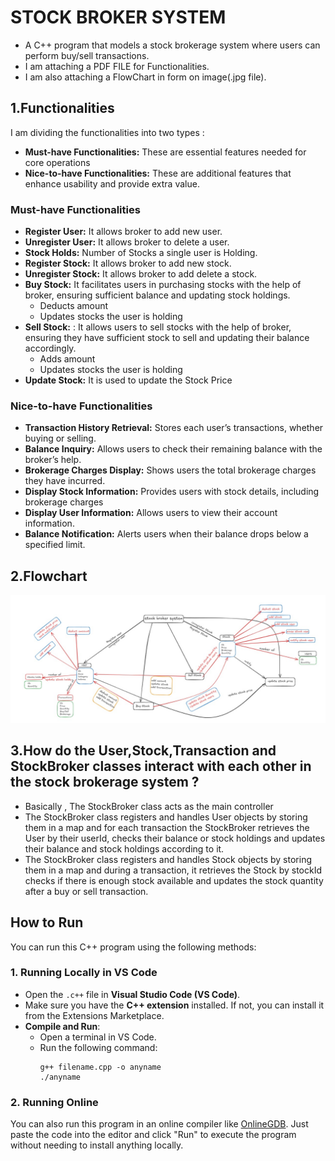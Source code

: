 # STOCK BROKER SYSTEM

- A C++ program that models a stock brokerage system where users can perform buy/sell transactions.
- I am attaching a PDF FILE for Functionalities.
- I am also attaching a FlowChart in form on image(.jpg file).

## 1.Functionalities

I am dividing the functionalities into two types : 

- **Must-have Functionalities:** These are essential features needed for core operations
- **Nice-to-have Functionalities:** These are additional features that enhance usability and provide extra value. 

### Must-have Functionalities
- **Register User:** It allows broker to add new user.
- **Unregister User:** It allows broker to delete a user.  
- **Stock Holds:** Number of Stocks a single user is Holding.
- **Register Stock:** It allows broker to add new stock.
- **Unregister Stock:** It allows broker to add delete a stock.
- **Buy Stock:** It facilitates users in purchasing stocks with the help of broker, ensuring sufficient balance and updating stock holdings.
  - Deducts amount
  - Updates stocks the user is holding
- **Sell Stock:** : It allows users to sell stocks with the help of broker, ensuring they have sufficient stock to sell and updating their balance accordingly.
  - Adds amount
  - Updates stocks the user is holding
- **Update Stock:** It is used to update the Stock Price

### Nice-to-have Functionalities
- **Transaction History Retrieval:** Stores each user’s transactions, whether buying or selling.
- **Balance Inquiry:** Allows users to check their remaining balance with the broker’s help.
- **Brokerage Charges Display:** Shows users the total brokerage charges they have incurred.
- **Display Stock Information:** Provides users with stock details, including brokerage charges
- **Display User Information:** Allows users to view their account information.
- **Balance Notification:** Alerts users when their balance drops below a specified limit.

## 2.Flowchart

![Flowchart](Flowchart_!.jpg)

## 3.How do the User,Stock,Transaction and StockBroker classes interact with each other in the stock brokerage system ?
- Basically , The StockBroker class acts as the main controller
- The StockBroker class registers and handles User objects by storing them in a map and for each transaction the StockBroker retrieves the User by their userId, checks their balance or stock holdings and updates their balance and stock holdings according to it.
- The StockBroker class registers and handles Stock objects by storing them in a map and during a transaction, it retrieves the Stock by stockId checks if there is enough stock available and updates the stock quantity after a buy or sell transaction.

## How to Run

You can run this C++ program using the following methods:

### 1. Running Locally in VS Code

- Open the `.c++` file in **Visual Studio Code (VS Code)**.
- Make sure you have the **C++ extension** installed. If not, you can install it from the Extensions Marketplace.
- **Compile and Run**:
  - Open a terminal in VS Code.
  - Run the following command:
    ```
    g++ filename.cpp -o anyname
    ./anyname 
    ```

### 2. Running Online

You can also run this program in an online compiler like [OnlineGDB](https://www.onlinegdb.com/online_c++_compiler). Just paste the code into the editor and click "Run" to execute the program without needing to install anything locally.

